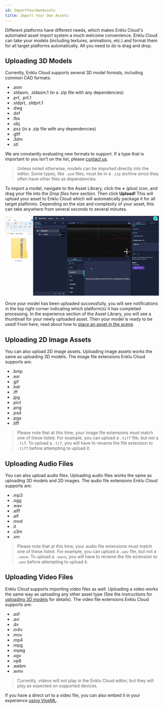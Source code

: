 ```yaml
---
id: ImportYourOwnAssets
title: Import Your Own Assets
---
```


Different platforms have different needs, which makes Enklu Cloud's automated asset import system a much welcome convenience. Enklu Cloud can take your models (including textures, animations, etc.) and format them for all target platforms automatically. All you need to do is drag and drop.

## Uploading 3D Models

Currently, Enklu Cloud supports several 3D model formats, including common CAD formats:

- .asm
- .sldasm, .sldasm.1 (in a .zip file with any dependencies)
- .prt, .prt.1
- .sldprt, .sldprt.1
- .dwg
- .dxf
- .fbx
- .obj
- .pxz (in a .zip file with any dependencies)
- .gltf
- .3dm
- .stl

We are constantly evaluating new formats to support. If a type that is important to you isn't on the list, please [contact us](/contact).

> Unless noted otherwise, models can be imported directly into the editor. Some types, like `.asm` files, must be in a `.zip` archive since they often have other files as dependencies. 

To import a model, navigate to the Asset Library, click the **+** (plus) icon, and drag your file into the *Drop files here* section. Then click **Upload!** This will upload your asset to Enklu Cloud which will automatically package it for all target platforms. Depending on the size and complexity of your asset, this can take anywhere from several seconds to several minutes.

![Drag asset file from dektop to Web Editor.  Drag uploaded file onto element to see it appear in the canvas.](/img/product/editor/UploadAsset.gif)

Once your model has been uploaded successfully, you will see notifications in the top right corner indicating which platform(s) it has completed processing. In the experience section of the Asset Library, you will see a thumbnail for your newly uploaded asset. Then your model is ready to be used! From here, read about how to [place an asset in the scene](/docs/Assets/PlacingAnAssetInTheScene).

## Uploading 2D Image Assets

You can also upload 2D image assets. Uploading image assets works the same as uploading 3D models. The image file extensions Enklu Cloud supports are:

- .bmp
- .exr
- .gif
- .hdr
- .iff
- .jpg
- .pict
- .png
- .psd
- .pga
- .tiff

> Please note that at this time, your image file extensions must match one of these listed.  For example, you can upload a `.tiff` file, but not a `.tif`.  To upload a `.tif`, you will have to rename the file extension to `.tiff` before attempting to upload it.


## Uploading Audio Files

You can also upload audio files. Uploading audio files works the same as uploading 3D models and 2D images. The audio file extensions Enklu Cloud supports are:

- .mp3
- .ogg
- .wav
- .aiff
- .aif
- .mod
- .it
- .s3m
- .xm  

> Please note that at this time, your audio file extensions must match one of these listed.  For example, you can upload a `.wav` file, but not a `.wave`.  To upload a `.wave`, you will have to rename the file extension to `.wav` before attempting to upload it.

## Uploading Video Files

Enklu Cloud supports importing video files as well. Uploading a video works the same way as uploading any other asset type (See the instructions for [uploading 3D models](#uploading-3d-models) for details). The video file extensions Enklu Cloud supports are:

- .asf
- .avi
- .dv
- .m4v
- .mov
- .mp4
- .mpg
- .mpeg
- .ogv
- .vp8
- .webm
- .wmv

> Currently, videos will not play in the Enklu Cloud editor, but they will play as expected on supported devices.

If you have a direct url to a video file, you can also embed it in your experience [using VineML](API/Vines.md#video).
